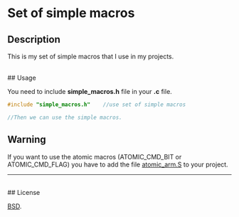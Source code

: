 # Set of simple macros


## Description
This is my set of simple macros that I use in my projects.


<br/>
## Usage

You need to include **simple_macros.h** file in your **.c** file.

```c
#include "simple_macros.h"    //use set of simple macros

//Then we can use the simple macros.
```

## Warning

If you want to use the atomic macros (ATOMIC_CMD_BIT or ATOMIC_CMD_FLAG) you have to add the file [atomic_arm.S](https://github.com/KoynovStas/atomic_arm/blob/master/atomic_arm.S) to your project.

***
<br/>
## License

[BSD](./LICENSE).
